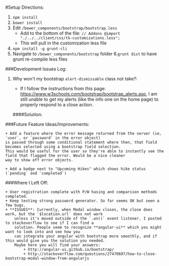 #Setup Directions:
1. `npm install`
2. `bower install`
3. Edit `/bower_components/bootstrap/bootstrap.less`
	+ Add to the bottom of the file:
		`// Addons
		@import "./../../client/css/tk-customizations.less";`
	+ This will pull in the customization less file
4. `npm install -g grunt-cli`
5. Navigate to `/bower_components/bootstrap` folder
6.`grunt dist` to have grunt re-compile less files


###Development Issues Log:

1. Why won't my bootstrap `alert-dismissable` class not take?:

	+ If I follow the instructions from this page: https://www.w3schools.com/bootstrap/bootstrap_alerts.asp,
	I am still unable to get my alerts (like the info one on the home page) to properly respond to a close action.

	####Solution:



###Future Feature Ideas/Improvements:

	+ Add a feature where the error message returned from the server (ie, `user`, or `password` in the error object)
	is passed through some conditional statement where then, that field becomes selected using a bootstrap field selection.
	This would be useful for the user so they're able to instantly see the field that flagged the error. Would be a nice cleaner
	way to show off error objects.

	+ Add a badge next to "Upcoming Hikes" which shows hike status (`pending` and `completed`)


###Where I Left Off:

	+ User registration complete with P/W hasing and comparison methods completed.
	+ Keep testing strong password generator. So far seems OK but seen a few bugs.
	+ **ISSUES**: Currently, when Modal window closes, the close does work, but the `$location.url` does not work
		unless it's moved outside of the `.on()` event listener. I posted to stackoverflow to see if I can find a
		solution. People seem to recognize **angular-ui** which you might want to look into and see how you
		can integrate your angular with bootstrap more smoothly, and if this would give you the solution you needed.
		Maybe here you will find your answers:
			+ http://angular-ui.github.io/bootstrap/
			+ http://stackoverflow.com/questions/27470697/how-to-close-bootstrap-modal-window-from-angularjs
